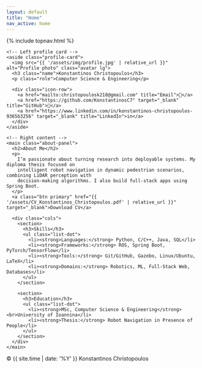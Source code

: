```yaml
---
layout: default
title: "Home"
nav_active: home
---
```


<!-- Custom CSS -->
<link rel="stylesheet" href="{{ 'assets/css/style.css' | relative_url }}">

{% include topnav.html %}


<section class="section">
  <div class="about-wrap">

    <!-- Left profile card -->
    <aside class="profile-card">
      <img src="{{ '/assets/img/profile.jpg' | relative_url }}" alt="Profile photo" class="avatar lg">
      <h3 class="name">Konstantinos Christopoulos</h3>
      <p class="role">Computer Science & Engineering</p>

      <div class="icon-row">
        <a href="mailto:christopoulosk218@gmail.com" title="Email">📧</a>
        <a href="https://github.com/KonstantinosC7" target="_blank" title="GitHub">🐙</a>
        <a href="https://www.linkedin.com/in/konstantinos-christopoulos-9365b3256" target="_blank" title="LinkedIn">in</a>
      </div>
    </aside>

    <!-- Right content -->
    <main class="about-panel">
      <h2>About Me</h2>
      <p>
        I’m passionate about turning research into deployable systems. My diploma thesis focused on
        intelligent robot navigation in dynamic pedestrian scenarios, combining LiDAR perception with
        decision-making algorithms. I also build full-stack apps using Spring Boot.
      </p>
      <a class="btn primary" href="{{ '/assets/CV_Konstantinos_Christopoulos.pdf' | relative_url }}" target="_blank">Download CV</a>

      <div class="cols">
        <section>
          <h3>Skills</h3>
          <ul class="list-dot">
            <li><strong>Languages:</strong> Python, C/C++, Java, SQL</li>
            <li><strong>Frameworks:</strong> ROS, Spring Boot, PyTorch/TensorFlow</li>
            <li><strong>Tools:</strong> Git/GitHub, Gazebo, Linux/Ubuntu, LaTeX</li>
            <li><strong>Domains:</strong> Robotics, ML, Full-Stack Web, Databases</li>
          </ul>
        </section>

        <section>
          <h3>Education</h3>
          <ul class="list-dot">
            <li><strong>MSc, Computer Science & Engineering</strong><br>University of Ioannina</li>
            <li><strong>Thesis:</strong> Robot Navigation in Presence of People</li>
          </ul>
        </section>
      </div>
    </main>

  </div>
</section>

<!-- Footer -->
<footer class="footer">
  <span>© {{ site.time | date: '%Y' }} Konstantinos Christopoulos</span>
</footer>
